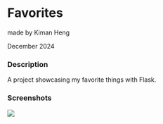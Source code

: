 <h1>Favorites</h1>
<p>made by Kiman Heng</p>
<p>December 2024</p>
<h3>Description</h3>
<p>A project showcasing my favorite things with Flask.</p>
<h3>Screenshots</h3>
<img src="https://github.com/user-attachments/assets/701111eb-94a2-4f2a-8e43-43301393eb97">

